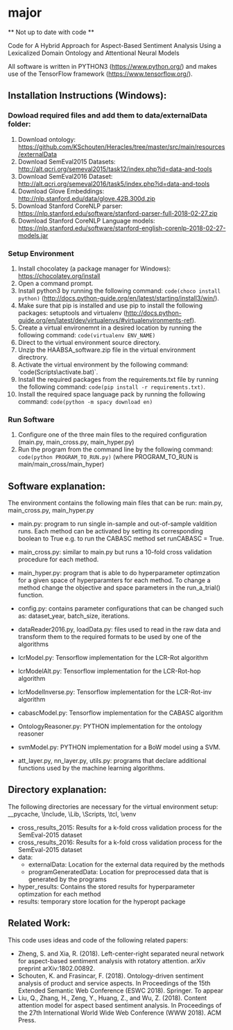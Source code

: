 # major
** Not up to date with code **

Code for A Hybrid Approach for Aspect-Based Sentiment Analysis Using a Lexicalized Domain Ontology and Attentional Neural Models

All software is written in PYTHON3 (https://www.python.org/) and makes use of the TensorFlow framework (https://www.tensorflow.org/).

## Installation Instructions (Windows):
### Dowload required files and add them to data/externalData folder:
1. Download ontology: https://github.com/KSchouten/Heracles/tree/master/src/main/resources/externalData
2. Download SemEval2015 Datasets: http://alt.qcri.org/semeval2015/task12/index.php?id=data-and-tools
3. Download SemEval2016 Dataset: http://alt.qcri.org/semeval2016/task5/index.php?id=data-and-tools
4. Download Glove Embeddings: http://nlp.stanford.edu/data/glove.42B.300d.zip
5. Download Stanford CoreNLP parser: https://nlp.stanford.edu/software/stanford-parser-full-2018-02-27.zip
6. Download Stanford CoreNLP Language models: https://nlp.stanford.edu/software/stanford-english-corenlp-2018-02-27-models.jar

### Setup Environment
1. Install chocolatey (a package manager for Windows): https://chocolatey.org/install
2. Open a command prompt.
3. Install python3 by running the following command: `code(choco install python)` (http://docs.python-guide.org/en/latest/starting/install3/win/).
4. Make sure that pip is installed and use pip to install the following packages: setuptools and virtualenv (http://docs.python-guide.org/en/latest/dev/virtualenvs/#virtualenvironments-ref).
5. Create a virtual environemnt in a desired location by running the following command: `code(virtualenv ENV_NAME)`
6. Direct to the virtual environment source directory. 
7. Unzip the HAABSA_software.zip file in the virtual environment directrory. 
8. Activate the virtual environment by the following command: 'code(Scripts\activate.bat)`.
9. Install the required packages from the requirements.txt file by running the following command: `code(pip install -r requirements.txt)`.
10. Install the required space language pack by running the following command: `code(python -m spacy download en)`

### Run Software
1. Configure one of the three main files to the required configuration (main.py, main_cross.py, main_hyper.py)
2. Run the program from the command line by the following command: `code(python PROGRAM_TO_RUN.py)` (where PROGRAM_TO_RUN is main/main_cross/main_hyper)

## Software explanation:
The environment contains the following main files that can be run: main.py, main_cross.py, main_hyper.py
- main.py: program to run single in-sample and out-of-sample valdition runs. Each method can be activated by setting its corresponding boolean to True e.g. to run the CABASC method set runCABASC = True.
- main_cross.py: similar to main.py but runs a 10-fold cross validation procedure for each method.
- main_hyper.py: program that is able to do hyperparameter optimzation for a given space of hyperparamters for each method. To change a method change the objective and space parameters in the run_a_trial() function.

- config.py: contains parameter configurations that can be changed such as: dataset_year, batch_size, iterations.

- dataReader2016.py, loadData.py: files used to read in the raw data and transform them to the required formats to be used by one of the algorithms

- lcrModel.py: Tensorflow implementation for the LCR-Rot algorithm
- lcrModelAlt.py: Tensorflow implementation for the LCR-Rot-hop algorithm
- lcrModelInverse.py: Tensorflow implementation for the LCR-Rot-inv algorithm
- cabascModel.py: Tensorflow implementation for the CABASC algorithm
- OntologyReasoner.py: PYTHON implementation for the ontology reasoner
- svmModel.py: PYTHON implementation for a BoW model using a SVM.

- att_layer.py, nn_layer.py, utils.py: programs that declare additional functions used by the machine learning algorithms.

## Directory explanation:
The following directories are necessary for the virtual environment setup: \__pycache, \Include, \Lib, \Scripts, \tcl, \venv
- cross_results_2015: Results for a k-fold cross validation process for the SemEval-2015 dataset
- cross_results_2016: Results for a k-fold cross validation process for the SemEval-2015 dataset
- data:
	- externalData: Location for the external data required by the methods
	- programGeneratedData: Location for preprocessed data that is generated by the programs
- hyper_results: Contains the stored results for hyperparameter optimzation for each method
- results: temporary store location for the hyperopt package

## Related Work: ##
This code uses ideas and code of the following related papers:
- Zheng, S. and Xia, R. (2018). Left-center-right separated neural network for aspect-based sentiment analysis with rotatory attention. arXiv preprint arXiv:1802.00892.
- Schouten, K. and Frasincar, F. (2018). Ontology-driven sentiment analysis of product and service aspects. In Proceedings of the 15th Extended Semantic Web Conference (ESWC 2018). Springer. To appear
- Liu, Q., Zhang, H., Zeng, Y., Huang, Z., and Wu, Z. (2018). Content attention model for aspect based sentiment analysis. In Proceedings of the 27th International World Wide Web Conference (WWW 2018). ACM Press.
